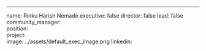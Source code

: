 ---
name: Rinku Harish Nemade
executive: false
director: false
lead: false
community_manager:   
position:  
project:  
image: ../assets/default_exec_image.png
linkedin: 
